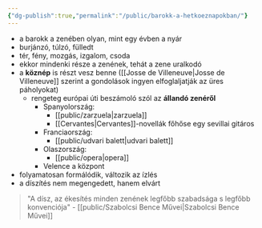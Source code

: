 ```yaml
---
{"dg-publish":true,"permalink":"/public/barokk-a-hetkoeznapokban/"}
---
```


- a barokk a zenében olyan, mint egy évben a nyár
- burjánzó, túlzó, fülledt
- tér, fény, mozgás, izgalom, csoda
- ekkor mindenki része a zenének, tehát a zene uralkodó
- a **köznép** is részt vesz benne ([[Josse de Villeneuve\|Josse de Villeneuve]] szerint a gondolások ingyen elfoglaljatják az üres páholyokat)
	- rengeteg európai úti beszámoló szól az **állandó zenéről**
		- Spanyolország:
			- [[public/zarzuela\|zarzuela]]
			- [[Cervantes\|Cervantes]]-novellák főhőse egy sevillai gitáros
		- Franciaország:
			- [[public/udvari balett\|udvari balett]]
		- Olaszország:
			- [[public/opera\|opera]]
		- Velence a központ
- folyamatosan formálódik, változik az ízlés
- a díszítés nem megengedett, hanem elvárt

> "A dísz, az ékesítés minden zenének legfőbb szabadsága s legfőbb konvenciója" - [[public/Szabolcsi Bence Művei\|Szabolcsi Bence Művei]]